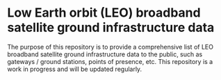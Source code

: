# Low Earth orbit (LEO) broadband satellite ground infrastructure data
The purpose of this repository is to provide a comprehensive list of LEO broadband satellite ground infrastructure data to the public, such as gateways / ground stations, points of presence, etc. This repository is a work in progress and will be updated regularly.